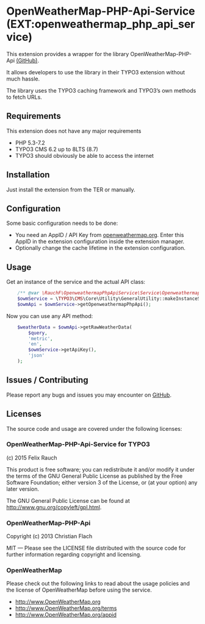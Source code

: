 # OpenWeatherMap-PHP-Api-Service (EXT:openweathermap\_php\_api\_service)

This extension provides a wrapper for the library OpenWeatherMap-PHP-Api [(GitHub)](https://github.com/cmfcmf/OpenWeatherMap-PHP-Api).

It allows developers to use the library in their TYPO3 extension without much hassle.

The library uses the TYPO3 caching framework and TYPO3’s own methods to fetch URLs.

## Requirements

This extension does not have any major requirements

- PHP 5.3-7.2
- TYPO3 CMS 6.2 up to 8LTS (8.7)
- TYPO3 should obviously be able to access the internet

## Installation

Just install the extension from the TER or manually.

## Configuration

Some basic configuration needs to be done:

- You need an AppID / API Key from [openweathermap.org](http://openweathermap.org/). Enter this AppID in the extension configuration inside the extension manager.
- Optionally change the cache lifetime in the extension configuration.

## Usage

Get an instance of the service and the actual API class:
```php
    /** @var \RauchF\OpenweathermapPhpApiService\Service\OpenweathermapPhpApiService $owmService */
    $owmService = \TYPO3\CMS\Core\Utility\GeneralUtility::makeInstanceService('openweathermap_php_api');
    $owmApi = $owmService->getOpenweathermapPhpApi();
```

Now you can use any API method:

```php
    $weatherData = $owmApi->getRawWeatherData(
        $query,
        'metric',
        'en',
        $owmService->getApiKey(),
        'json'
    );
```

## Issues / Contributing

Please report any bugs and issues you may encounter on [GitHub](https://github.com/RauchF/OpenWeatherMap-PHP-Api-Service/issues).

## Licenses

The source code and usage are covered under the following licenses:

### OpenWeatherMap-PHP-Api-Service for TYPO3
(c) 2015 Felix Rauch

This product is free software; you can redistribute it and/or modify
it under the terms of the GNU General Public License as published by
the Free Software Foundation; either version 3 of the License, or
(at your option) any later version.

The GNU General Public License can be found at
http://www.gnu.org/copyleft/gpl.html.

### OpenWeatherMap-PHP-Api

Copyright (c) 2013 Christian Flach

MIT — Please see the LICENSE file distributed with the source code
for further information regarding copyright and licensing.

### OpenWeatherMap
Please check out the following links to read about the usage policies
and the license of OpenWeatherMap before using the service.
- http://www.OpenWeatherMap.org
- http://www.OpenWeatherMap.org/terms
- http://www.OpenWeatherMap.org/appid